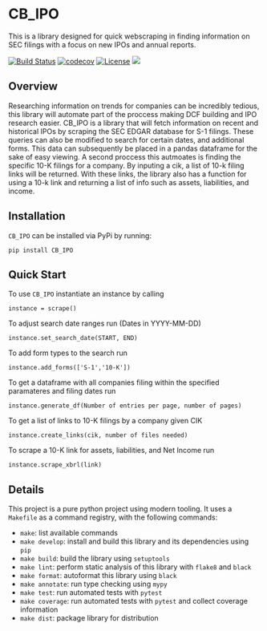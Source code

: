 # CB_IPO
This is a library designed for quick webscraping in finding information on SEC filings with a focus on new IPOs and annual reports.

[![Build Status](https://github.com/llw2128/CB_IPO/workflows/Build%20Status/badge.svg?branch=main)](https://github.com/llw2128/CB_IPO/actions?query=workflow%3A%22Build+Status%22)
[![codecov](https://codecov.io/gh/llw2128/CB_IPO/branch/main/graph/badge.svg)](https://codecov.io/gh/llw2128/CB_IPO)
[![License](https://img.shields.io/badge/License-Apache_2.0-green.svg)](https://opensource.org/licenses/Apache-2.0)  ![](https://img.shields.io/github/issues/llw2128/CB_IPO)

## Overview
Researching information on trends for companies can be incredibly tedious, this library will automate part of the proccess making DCF building and IPO research easier. CB_IPO is a library that will fetch information on recent and historical IPOs by scraping the SEC EDGAR database for S-1 filings. These queries can also be modified to search for certain dates, and additional forms. This data can subsequently be placed in a pandas dataframe for the sake of easy viewing. A second proccess this autmoates is finding the specific 10-K filings for a company. By inputing a cik, a list of 10-k filing links will be returned. With these links, the library also has a function for using a 10-k link and returning a list of info such as assets, liabilities, and income.

## Installation
`CB_IPO` can be installed via PyPi by running:
```
pip install CB_IPO
```

## Quick Start
To use `CB_IPO` instantiate an instance by calling 
```
instance = scrape()
``` 

To adjust search date ranges run (Dates in YYYY-MM-DD)
```
instance.set_search_date(START, END)
```

To add form types to the search run
```
instance.add_forms(['S-1','10-K'])
```

To get a dataframe with all companies filing within the specified paramateres and filing dates run

```
instance.generate_df(Number of entries per page, number of pages)
```

To get a list of links to 10-K filings by a company given CIK
```
instance.create_links(cik, number of files needed)
```

To scrape a 10-K link for assets, liabilities, and Net Income run
```
instance.scrape_xbrl(link)
```
## Details
This project is a pure python project using modern tooling. It uses a `Makefile` as a command registry, with the following commands:
- `make`: list available commands
- `make develop`: install and build this library and its dependencies using `pip`
- `make build`: build the library using `setuptools`
- `make lint`: perform static analysis of this library with `flake8` and `black`
- `make format`: autoformat this library using `black`
- `make annotate`: run type checking using `mypy`
- `make test`: run automated tests with `pytest`
- `make coverage`: run automated tests with `pytest` and collect coverage information
- `make dist`: package library for distribution
